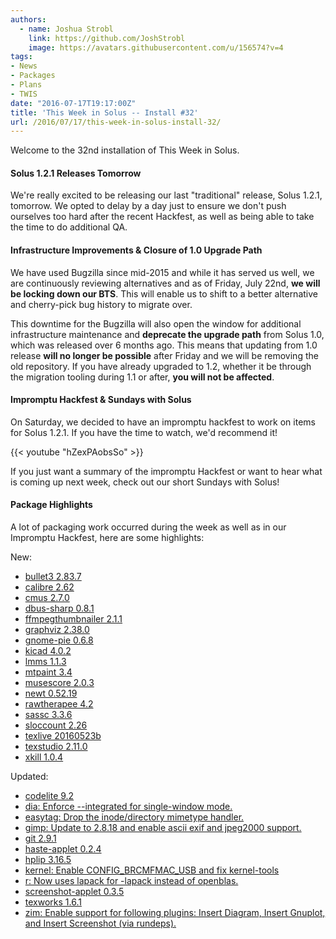 ```yaml
---
authors:
  - name: Joshua Strobl
    link: https://github.com/JoshStrobl
    image: https://avatars.githubusercontent.com/u/156574?v=4
tags:
- News
- Packages
- Plans
- TWIS
date: "2016-07-17T19:17:00Z"
title: 'This Week in Solus -- Install #32'
url: /2016/07/17/this-week-in-solus-install-32/
---
```

 
Welcome to the 32nd installation of This Week in Solus. 

#### Solus 1.2.1 Releases Tomorrow

We're really excited to be releasing our last "traditional" release, Solus 1.2.1, tomorrow. We opted to delay by a day just to ensure we don't push ourselves too hard after the recent Hackfest, as well as being able to take the time to do additional QA.

#### Infrastructure Improvements & Closure of 1.0 Upgrade Path

We have used Bugzilla since mid-2015 and while it has served us well, we are continuously reviewing alternatives and as of Friday, July 22nd, **we will be locking down our BTS**. This will enable us to shift to a better alternative and cherry-pick bug history 
to migrate over.

This downtime for the Bugzilla will also open the window for additional infrastructure maintenance and **deprecate the upgrade path** from Solus 1.0, which was released over 6 months ago. This means that updating from 1.0 release 
**will no longer be possible** after Friday and we will be removing the old repository. If you have already upgraded to 1.2, whether it be through the migration tooling during 1.1 or after, **you will not be affected**.

#### Impromptu Hackfest & Sundays with Solus

On Saturday, we decided to have an impromptu hackfest to work on items for Solus 1.2.1. If you have the time to watch, we'd recommend it!

{{< youtube "hZexPAobsSo" >}}

If you just want a summary of the impromptu Hackfest or want to hear what is coming up next week, check out our short Sundays with Solus!

#### Package Highlights

A lot of packaging work occurred during the week as well as in our Impromptu Hackfest, here are some highlights:

New:

- [bullet3 2.83.7](https://git.solus-project.com/packages/bullet3/commit/?id=c03a036d047bd678040556eabb67b8ba5ed3f1db)
- [calibre 2.62](https://git.solus-project.com/packages/calibre/commit/?id=3cef8bde20f6985b148d124960a9f7384caea730)
- [cmus 2.7.0](https://git.solus-project.com/packages/cmus/commit/?id=8220262b75ab4f7938e9ef8313238818390f423d)
- [dbus-sharp 0.8.1](https://git.solus-project.com/packages/dbus-sharp/commit/?id=fadb115ea837b97c12b7f1d59c246278945243bc)
- [ffmpegthumbnailer 2.1.1](https://git.solus-project.com/packages/ffmpegthumbnailer/commit/?id=7cec3d396b9f6326145387922904cbc7e9446fde)
- [graphviz 2.38.0](https://git.solus-project.com/packages/graphviz/commit/?id=79daa487277e6da27b3de0552a047841ad4fee4a)
- [gnome-pie 0.6.8](https://git.solus-project.com/packages/gnome-pie/commit/?id=8643fc4e16c66a753b7d79b8e553a671e994d940)
- [kicad 4.0.2](https://git.solus-project.com/packages/kicad/commit/?id=919a3ed2577bbeef43db9f962afd14c436474870)
- [lmms 1.1.3](https://git.solus-project.com/packages/lmms/commit/?id=bb26129ea2f8d7997f00672ce9eada427f11c6f1)
- [mtpaint 3.4](https://git.solus-project.com/packages/mtpaint/commit/?id=3bb4c1fe1593e1d51a5042c5c9216b1f7c0364eb)
- [musescore 2.0.3](https://git.solus-project.com/packages/musescore/commit/?id=504f93797cb8b5c94ff0ce8fe355a6beb6a5e5b2)
- [newt 0.52.19](https://git.solus-project.com/packages/newt/commit/?id=c496feab47c285d5a62ea0afe441a2fc6b401bbc)
- [rawtherapee 4.2](https://git.solus-project.com/packages/rawtherapee/commit/?id=5c8949a55a7e9f37627ec3b4cb4fcbb5b13cae31)
- [sassc 3.3.6](https://git.solus-project.com/packages/sassc/commit/?id=9ee914c1d23e60f3e0d8f8a1381da8f7a7ac56e6)
- [sloccount 2.26](https://git.solus-project.com/packages/sloccount/commit/?id=cc88f2b8b140d2ed62fd54dcf1dfbd3f803bf88c)
- [texlive 20160523b](https://git.solus-project.com/packages/texlive/commit/?id=0a6ca6b9d7d914bb59fbd78b2301d1e9d18167b4)
- [texstudio 2.11.0](https://git.solus-project.com/packages/texstudio/commit/?id=3d09425db1019d060e14320dcf1b8a5989064127)
- [xkill 1.0.4](https://git.solus-project.com/packages/xkill/commit/?id=dbe4aa164754934ee78574dce071b3302c7ddf3a)

Updated:

- [codelite 9.2](https://git.solus-project.com/packages/codelite/commit/?id=b1e2d88a281d5cf5a90df0ee771ab70f49946f9a)
- [dia: Enforce --integrated for single-window mode.](https://git.solus-project.com/packages/dia/commit/?id=901de860fc7ad5dd203f91445ab925793bcd20b4)
- [easytag: Drop the inode/directory mimetype handler.](https://git.solus-project.com/packages/easytag/commit/?id=8816a748d0afbd3e2bf8aa69ded24bd519727333)
- [gimp: Update to 2.8.18 and enable ascii exif and jpeg2000 support.](https://git.solus-project.com/packages/gimp/commit/?id=a94df23b611d4a8842096b286d9a4364d65a2f3d)
- [git 2.9.1](https://git.solus-project.com/packages/git/commit/?id=93c971a1a64edd3d773b59bf4de030c1833bc5b0)
- [haste-applet 0.2.4](https://git.solus-project.com/packages/haste-applet/commit/?id=d02803a751c9e015e2f14a397cf2e1242a44870f)
- [hplip 3.16.5](https://git.solus-project.com/packages/hplip/commit/?id=becb01a5db3497b6a27b6284595a6a59e3290ad2)
- [kernel: Enable CONFIG_BRCMFMAC_USB and fix kernel-tools](https://git.solus-project.com/packages/kernel/commit/?id=039f75c76b6b3e3d134a749aa813dfb67a946fb1)
- [r: Now uses lapack for -lapack instead of openblas.](https://git.solus-project.com/packages/r/commit/?id=978c3dd85513780c96d5cbe189a934a157335b02)
- [screenshot-applet 0.3.5](https://git.solus-project.com/packages/screenshot-applet/commit/?id=173db4479e86c2eed651be61a3413cf6a44ae691)
- [texworks 1.6.1](https://git.solus-project.com/packages/texworks/commit/?id=49939f5d86a02890f4f889a1dffd5e4c7a6bda4f)
- [zim: Enable support for following plugins: Insert Diagram, Insert Gnuplot, and Insert Screenshot (via rundeps).](https://git.solus-project.com/packages/zim/commit/?id=19fb607fc6914ca1c3f331d9651ed629e00cde1b)